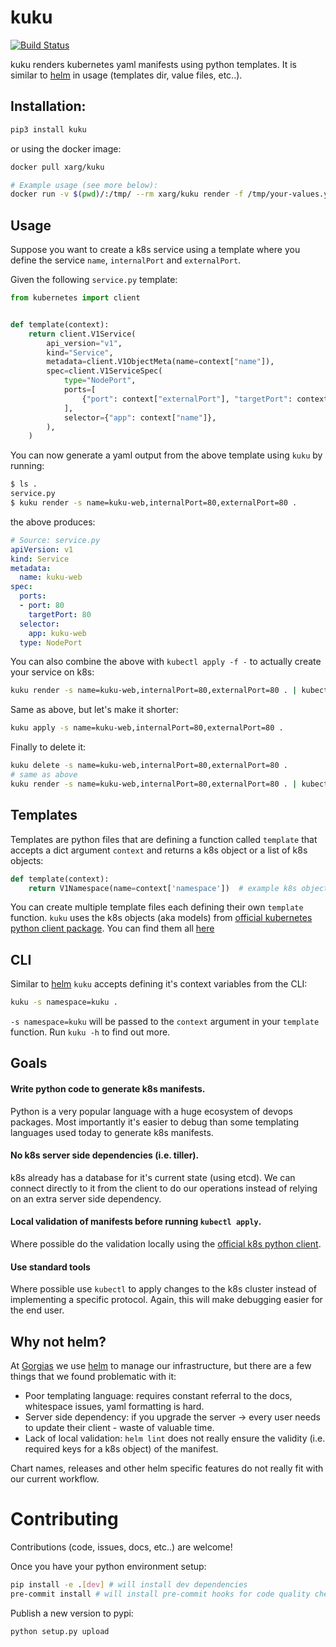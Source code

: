 # kuku

[![Build Status](https://travis-ci.org/xarg/kuku.svg?branch=master)](https://travis-ci.org/xarg/kuku)

kuku renders kubernetes yaml manifests using python templates. It is similar to [helm](https://helm.sh/) in usage (templates dir, value files, etc..).


## Installation:

```bash
pip3 install kuku
```

or using the docker image:

```bash
docker pull xarg/kuku

# Example usage (see more below):
docker run -v $(pwd)/:/tmp/ --rm xarg/kuku render -f /tmp/your-values.yaml /tmp/your-templates/ | kubectl apply -
```

## Usage

Suppose you want to create a k8s service using a template where you define the service `name`, `internalPort` and `externalPort`.

Given the following `service.py` template:
```python
from kubernetes import client


def template(context):
    return client.V1Service(
        api_version="v1",
        kind="Service",
        metadata=client.V1ObjectMeta(name=context["name"]),
        spec=client.V1ServiceSpec(
            type="NodePort",
            ports=[
                {"port": context["externalPort"], "targetPort": context["internalPort"]}
            ],
            selector={"app": context["name"]},
        ),
    )
```

You can now generate a yaml output from the above template using `kuku` by running: 
```bash
$ ls .
service.py 
$ kuku render -s name=kuku-web,internalPort=80,externalPort=80 .
```
the above produces:
```yaml
# Source: service.py
apiVersion: v1
kind: Service
metadata:
  name: kuku-web
spec:
  ports:
  - port: 80
    targetPort: 80
  selector:
    app: kuku-web
  type: NodePort
```

      
You can also combine the above with `kubectl apply -f -` to actually create your service on k8s:
```bash
kuku render -s name=kuku-web,internalPort=80,externalPort=80 . | kubectl apply -f -
```
    
Same as above, but let's make it shorter:
```bash
kuku apply -s name=kuku-web,internalPort=80,externalPort=80 .
```
 
   
Finally to delete it: 
```bash
kuku delete -s name=kuku-web,internalPort=80,externalPort=80 .
# same as above
kuku render -s name=kuku-web,internalPort=80,externalPort=80 . | kubectl delete -f - 
```

## Templates      

Templates are python files that are defining a function called `template` that accepts a dict argument `context` and 
returns a k8s object or a list of k8s objects:

```python
def template(context):
    return V1Namespace(name=context['namespace'])  # example k8s object 
```

You can create multiple template files each defining their own `template` function.
`kuku` uses the k8s objects (aka models) from [official kubernetes python client package](https://github.com/kubernetes-client/python).
You can find them all [here](https://github.com/kubernetes-client/python/blob/master/kubernetes/README.md#documentation-for-models)


## CLI

Similar to [helm](https://helm.sh/) `kuku` accepts defining it's context variables from the CLI:

```bash
kuku -s namespace=kuku .
```
    
`-s namespace=kuku` will be passed to the `context` argument in your `template` function. Run `kuku -h` to find out more.

## Goals

#### Write python code to generate k8s manifests.
Python is a very popular language with a huge ecosystem of devops packages. Most importantly it's easier to debug than 
some templating languages used today to generate k8s manifests.

#### No k8s server side dependencies (i.e. tiller).
k8s already has a database for it's current state (using etcd). We can connect directly to it from the client to 
do our operations instead of relying on an extra server side dependency.

#### Local validation of manifests before running `kubectl apply`. 
Where possible do the validation locally using the [official k8s python client](https://github.com/kubernetes-client/python).

#### Use standard tools
Where possible use `kubectl` to apply changes to the k8s cluster instead of implementing a specific protocol.
Again, this will make debugging easier for the end user.

## Why not helm?

At [Gorgias](https://gorgias.io) we use [helm](https://helm.sh/) to manage our infrastructure, but there are a few 
things that we found problematic with it:

- Poor templating language: requires constant referral to the docs, whitespace issues, yaml formatting is hard.
- Server side dependency: if you upgrade the server -> every user needs to update their client - waste of valuable time.
- Lack of local validation: `helm lint` does not really ensure the validity (i.e. required keys for a k8s object) of the manifest.

Chart names, releases and other helm specific features do not really fit with our current workflow.


# Contributing

Contributions (code, issues, docs, etc..) are welcome!

Once you have your python environment setup:

```bash
pip install -e .[dev] # will install dev dependencies
pre-commit install # will install pre-commit hooks for code quality checking 
```
    
Publish a new version to pypi:
```bash
python setup.py upload
```

